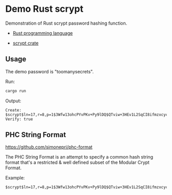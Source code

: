 # Demo Rust scrypt

Demonstration of Rust scrypt password hashing function.

* [Rust programming language](https://www.rust-lang.org/)

* [scrypt crate](https://crates.io/crates/scrypt)

## Usage

The demo password is "toomanysecrets".

Run:

```sh
cargo run
```

Output:

```stdout
Create: $scrypt$ln=17,r=8,p=1$3Wfw13ohcPYvPKv+Py9lDQ$QTviw+3HEv1L2SqCI8ifmzxcyc3c0RpNtIQ+eUaS08Q
Verify: true
```

## PHC String Format

<https://github.com/simonepri/phc-format>

The PHC String Format is an attempt to specify a common hash string format that's a restricted & well defined subset of the Modular Crypt Format.

Example:

```txt
$scrypt$ln=17,r=8,p=1$3Wfw13ohcPYvPKv+Py9lDQ$QTviw+3HEv1L2SqCI8ifmzxcyc3c0RpNtIQ+eUaS08Q
```
